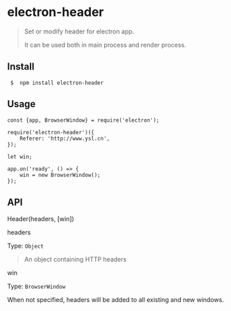 # electron-header

> Set or modify header for electron app.
> 
> It can be used both in main process and render process.

## Install

	 $  npm install electron-header


## Usage
	const {app, BrowserWindow} = require('electron');

	require('electron-header')({
		Referer: 'http://www.ysl.cn',
	});

	let win;

	app.on('ready', () => {
  		win = new BrowserWindow();
	});
	

## API
Header(headers, [win])

headers
	
Type: `Object`

> An object containing HTTP headers

win

Type: `BrowserWindow `

When not specified, headers will be added to all existing and new windows.


